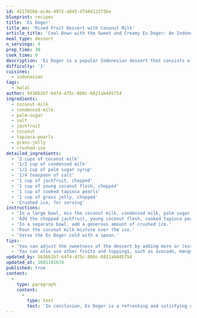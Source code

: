 ```yaml
---
id: 421702b6-ec4e-4972-a045-d748412375be
blueprint: recipes
title: 'Es Doger'
title_en: 'Mixed Fruit Dessert with Coconut Milk'
article_title: 'Cool Down with the Sweet and Creamy Es Doger: An Indonesian Dessert Recipe'
meal_type: dessert
n_servings: 4
prep_time: 30
cook_time: 0
description: 'Es Doger is a popular Indonesian dessert that consists of a sweet and creamy coconut milk base, mixed with various fruits, jellies, and other toppings. This recipe serves four people and takes approximately 30 minutes to prepare.'
difficulty: '1'
cuisines:
  - indonesian
tags:
  - halal
author: 5636b1b7-64f4-475c-860c-6821ab445754
ingredients:
  - coconut-milk
  - condensed-milk
  - palm-sugar
  - salt
  - jackfruit
  - coconut
  - tapioca-pearls
  - grass-jelly
  - crushed-ice
detailed_ingredients:
  - '2 cups of coconut milk'
  - '1/2 cup of condensed milk'
  - '1/2 cup of palm sugar syrup'
  - '1/4 teaspoon of salt'
  - '1 cup of jackfruit, chopped'
  - '1 cup of young coconut flesh, chopped'
  - '1 cup of cooked tapioca pearls'
  - '1 cup of grass jelly, chopped'
  - 'Crushed ice, for serving'
instructions:
  - 'In a large bowl, mix the coconut milk, condensed milk, palm sugar syrup, and salt together until fully combined.'
  - 'Add the chopped jackfruit, young coconut flesh, cooked tapioca pearls, and grass jelly to the bowl. Mix well.'
  - 'In a separate bowl, add a generous amount of crushed ice.'
  - 'Pour the coconut milk mixture over the ice.'
  - 'Serve the Es Doger cold with a spoon.'
tips:
  - 'You can adjust the sweetness of the dessert by adding more or less palm sugar syrup.'
  - 'You can also use other fruits and toppings, such as avocado, mango, or lychee.'
updated_by: 5636b1b7-64f4-475c-860c-6821ab445754
updated_at: 1681101674
published: true
content:
  -
    type: paragraph
    content:
      -
        type: text
        text: 'In conclusion, Es Doger is a refreshing and satisfying dessert that is perfect for cooling down on a hot day. The sweet and creamy coconut milk base mixed with a variety of fruits and jellies creates a perfect blend of textures and flavors. So, try making Es Doger at home to experience the delicious and refreshing flavors of Indonesian cuisine.'
---
```


